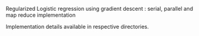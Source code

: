 Regularized Logistic regression using gradient descent : serial, parallel and map reduce implementation

Implementation details available in respective directories. 

